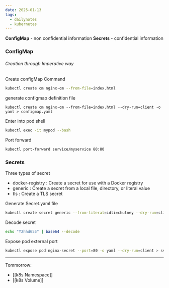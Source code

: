 ```yaml
---
date: 2025-01-13
tags:
  - dailynotes
  - kubernetes
---
```

**ConfigMap** - non confidential information
**Secrets** - confidential information

### ConfigMap
###### Creation through Imperative way 
Create configMap Command
```sh
kubectl create cm nginx-cm --from-file=index.html
```

generate configmap definition file
```
kubectl create cm nginx-cm --from-file=index.html --dry-run=client -o yaml > configmap.yaml
```

Enter into pod shell
```sh
kubectl exec -it mypod --bash
```

Port forward
```sh
kubectl port-forward service/myservice 80:80
```

### Secrets
Three types of secret
- docker-registry : Create a secret for use with a Docker registry
- generic : Create a secret from a local file, directory, or literal value
- tls : Create a TLS secret

Generate Secret.yaml file
```sh
kubectl create secret generic --from-literal=idli=chutney --dry-run=client -o yaml > secret.yaml
```

Decode secret
```sh
echo "Y2hhdG55" | base64 --decode
```

Expose pod external port
```sh
kubectl expose pod nginx-secret --port=80 -o yaml --dry-run=client > svc.yaml
```

***
Tommorrow:
- [[k8s Namespace]]
- [[k8s Volume]]

